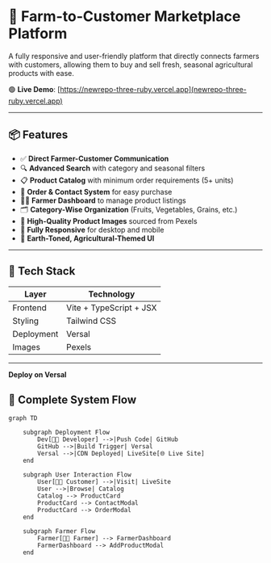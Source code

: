 # 🌾 Farm-to-Customer Marketplace Platform

A fully responsive and user-friendly platform that directly connects farmers with customers, allowing them to buy and sell fresh, seasonal agricultural products with ease.

🟢 **Live Demo**: [https://newrepo-three-ruby.vercel.app](newrepo-three-ruby.vercel.app)

---

## 📦 Features

- ✅ **Direct Farmer-Customer Communication**
- 🔍 **Advanced Search** with category and seasonal filters
- 📋 **Product Catalog** with minimum order requirements (5+ units)
- 🛒 **Order & Contact System** for easy purchase
- 👨‍🌾 **Farmer Dashboard** to manage product listings
- 🗂️ **Category-Wise Organization** (Fruits, Vegetables, Grains, etc.)
- 📸 **High-Quality Product Images** sourced from Pexels
- 📱 **Fully Responsive** for desktop and mobile
- 🌿 **Earth-Toned, Agricultural-Themed UI**

---

## 🧰 Tech Stack

| Layer         | Technology              |
|---------------|------------------------ |
| Frontend      | Vite + TypeScript + JSX |
| Styling       |  Tailwind CSS           |
| Deployment    | Versal                  |
| Images        | Pexels                  |

---

**Deploy on Versal**

## 🔁 Complete System Flow

```mermaid
graph TD

    subgraph Deployment Flow
        Dev[👨‍💻 Developer] -->|Push Code| GitHub
        GitHub -->|Build Trigger| Versal
        Versal -->|CDN Deployed| LiveSite[🌐 Live Site]
    end

    subgraph User Interaction Flow
        User[🧑‍🌾 Customer] -->|Visit| LiveSite
        User -->|Browse| Catalog
        Catalog --> ProductCard
        ProductCard --> ContactModal
        ProductCard --> OrderModal
    end

    subgraph Farmer Flow
        Farmer[👨‍🌾 Farmer] --> FarmerDashboard
        FarmerDashboard --> AddProductModal
    end




